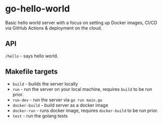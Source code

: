 # go-hello-world

Basic hello world server with a focus on setting up Docker images, CI/CD via GitHub Actions & deployment on the cloud.

## API

`/hello` - says hello world.

## Makefile targets

- `build` - builds the server locally
- `run` - run the server on your local machine, requires `build` to be run prior.
- `run-dev` - run the server via `go run main.go`
- `docker-build` - build server as a docker image
- `docker-run` - runs docker image, requires `docker-build` to be run prior.
- `test` - run the golang tests
